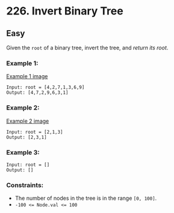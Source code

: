 # 226. Invert Binary Tree


## Easy

Given the `root` of a binary tree, invert the tree, and *return its root*.


### Example 1:
[Example 1 image](https://assets.leetcode.com/uploads/2021/03/14/invert1-tree.jpg)
```console
Input: root = [4,2,7,1,3,6,9]
Output: [4,7,2,9,6,3,1]
```

### Example 2:
[Example 2 image](https://assets.leetcode.com/uploads/2021/03/14/invert2-tree.jpg)
```console
Input: root = [2,1,3]
Output: [2,3,1]
```

### Example 3:
```console
Input: root = []
Output: []
```

### Constraints:

- The number of nodes in the tree is in the range `[0, 100]`.
- `-100 <= Node.val <= 100`